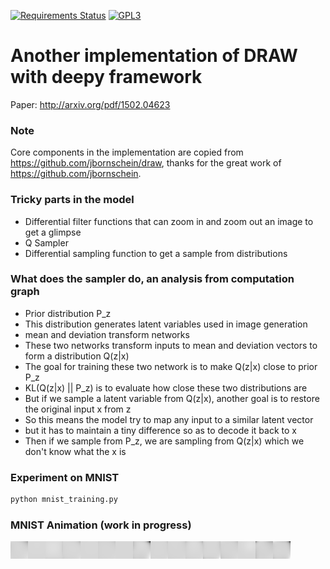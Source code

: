 [![Requirements Status](https://requires.io/github/uaca/deepy-draw/requirements.svg?branch=master)](https://requires.io/github/uaca/deepy-draw/requirements/?branch=master)
[![GPL3](https://img.shields.io/badge/license-GPL3-blue.svg)](https://github.com/uaca/deepy-draw/blob/master/LICENSE)

# Another implementation of DRAW with deepy framework

Paper: http://arxiv.org/pdf/1502.04623

### Note

Core components in the implementation are copied from https://github.com/jbornschein/draw, thanks for the great work of https://github.com/jbornschein.

### Tricky parts in the model

- Differential filter functions that can zoom in and zoom out an image to get a glimpse
- Q Sampler
 - Differential sampling function to get a sample from distributions

### What does the sampler do, an analysis from computation graph

- Prior distribution P_z
 - This distribution generates latent variables used in image generation
- mean and deviation transform networks
 - These two networks transform inputs to mean and deviation vectors to form a distribution Q(z|x)
 - The goal for training these two network is to make Q(z|x) close to prior P_z
  - KL(Q(z|x) || P_z) is to evaluate how close these two distributions are
- But if we sample a latent variable from Q(z|x), another goal is to restore the original input x from z
 - So this means the model try to map any input to a similar latent vector
 - but it has to maintain a tiny difference so as to decode it back to x
- Then if we sample from P_z, we are sampling from Q(z|x) which we don't know what the x is


### Experiment on MNIST

```bash
python mnist_training.py
```

### MNIST Animation (work in progress)

![](https://github.com/uaca/deepy-draw/raw/master/plots/mnist-animation.gif)
